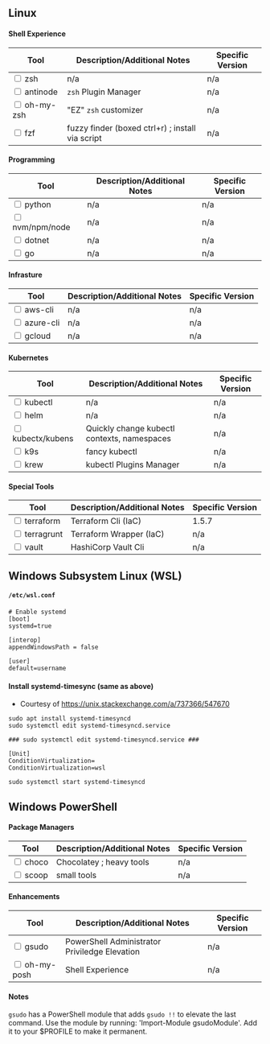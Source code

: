Linux
---

#### Shell Experience

|Tool|Description/Additional Notes|Specific Version|
--|--|--
<input type="checkbox"> zsh | n/a | n/a
<input type="checkbox"> antinode | `zsh` Plugin Manager | n/a
<input type="checkbox"> oh-my-zsh | "EZ" `zsh` customizer | n/a
<input type="checkbox"> fzf | fuzzy finder (boxed ctrl+r) ; install via script | n/a

#### Programming
|Tool|Description/Additional Notes|Specific Version|
--|--|--
<input type="checkbox"> python | n/a | n/a
<input type="checkbox"> nvm/npm/node | n/a | n/a
<input type="checkbox"> dotnet | n/a | n/a
<input type="checkbox"> go | n/a | n/a

#### Infrasture
|Tool|Description/Additional Notes|Specific Version|
--|--|--
<input type="checkbox"> aws-cli | n/a | n/a
<input type="checkbox"> azure-cli | n/a | n/a
<input type="checkbox"> gcloud | n/a | n/a

#### Kubernetes
|Tool|Description/Additional Notes|Specific Version|
--|--|--
<input type="checkbox"> kubectl | n/a | n/a
<input type="checkbox"> helm | n/a | n/a
<input type="checkbox"> kubectx/kubens | Quickly change kubectl contexts, namespaces| n/a
<input type="checkbox"> k9s | fancy kubectl | n/a
<input type="checkbox"> krew | kubectl Plugins Manager | n/a

#### Special Tools
|Tool|Description/Additional Notes|Specific Version|
--|--|--
<input type="checkbox"> terraform | Terraform Cli (IaC) | 1.5.7
<input type="checkbox"> terragrunt | Terraform Wrapper (IaC) | n/a
<input type="checkbox"> vault | HashiCorp Vault Cli | n/a

Windows Subsystem Linux (WSL)
---

#### `/etc/wsl.conf`
```
# Enable systemd
[boot]
systemd=true

[interop]
appendWindowsPath = false

[user]
default=username

```

#### Install systemd-timesync (same as above)
- Courtesy of https://unix.stackexchange.com/a/737366/547670
```
sudo apt install systemd-timesyncd
sudo systemctl edit systemd-timesyncd.service
```

```
### sudo systemctl edit systemd-timesyncd.service ###

[Unit]
ConditionVirtualization=
ConditionVirtualization=wsl
```
```
sudo systemctl start systemd-timesyncd
```

Windows PowerShell
----

#### Package Managers
|Tool|Description/Additional Notes|Specific Version|
--|--|--
<input type="checkbox"> choco | Chocolatey ; heavy tools | n/a
<input type="checkbox"> scoop | small tools | n/a

#### Enhancements
|Tool|Description/Additional Notes|Specific Version|
--|--|--
<input type="checkbox"> gsudo | PowerShell Administrator Priviledge Elevation | n/a
<input type="checkbox"> oh-my-posh | Shell Experience | n/a

#### Notes
`gsudo` has a PowerShell module that adds `gsudo !!` to elevate the last command.
Use the module by running: 'Import-Module gsudoModule'.
Add it to your $PROFILE to make it permanent.
